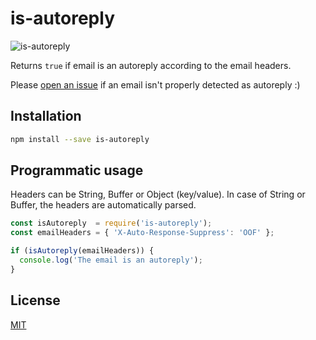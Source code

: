 
# is-autoreply

![is-autoreply](https://api.travis-ci.org/walling/is-autoreply.svg)

Returns `true` if email is an autoreply according to the email headers.

Please [open an issue](https://github.com/walling/is-autoreply/issues) if an email isn't properly detected as autoreply :)


## Installation

```bash
npm install --save is-autoreply
```

## Programmatic usage

Headers can be String, Buffer or Object (key/value). In case of String or Buffer, the headers are automatically parsed.

```js
const isAutoreply  = require('is-autoreply');
const emailHeaders = { 'X-Auto-Response-Suppress': 'OOF' };

if (isAutoreply(emailHeaders)) {
  console.log('The email is an autoreply');
}
```

## License

[MIT](LICENSE)
